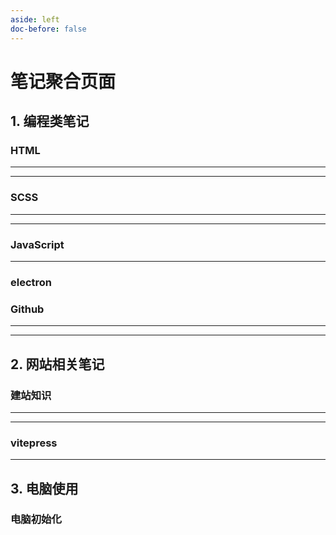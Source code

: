 ```yaml
---
aside: left 
doc-before: false
---
```


# 笔记聚合页面

## 1. 编程类笔记


### HTML

---

<CardNote :momo="{
    title:'HTML笔记',
    intro:'HTML是一门标记语言，也是web的基础，该笔记积累了站长本人学习HTML的一些碎片化笔记，以及遇到问题与小技巧。',
    icon:'html',
    link:'/zo-repo/html/00 简述'
    }" />


---

### SCSS

---

<CardNote :momo="{
    title:'SCSS',
    intro:'这个笔记库主要归纳了CSS的相关知识，包括SCSS、LESS等。关于网站样式的代码知识也会放在这里。',
    icon:'sass',
    link: '/zo-repo/scss/00 简述'
}"/>

---

### JavaScript

---

<CardNote :momo="{
    title:'Javascript笔记',
    intro:'学习JS中遇到的问题，以及和JS相关知识的归纳。',
    icon:'javascript',
    link:'/zo-repo/javascript/00 简述'
    }" />



### electron

<CardNote :momo="
{
    title:'electron',
    intro:'',
    icon:'electron',
    link:'/zo-repo/electron/00 简述'
    }
    " />





### Github 


---

<CardNote :momo="{
    title:'github',
    intro:'Git的知识，以及Github平台相关知识。',
    icon:'github',
    link:'/zo-repo/github/00 简述'
    }" />

---



## 2. 网站相关笔记

### 建站知识

---

<CardNote :momo="{
    title:'建站相关笔记',
    intro:'记录了和建站相关的知识，包括：搭建方式、服务器的简单运维',
    icon:'web',
    link:'/zo-repo/build-site/00 简述'
    }" />

---

### vitepress

---

<CardNote :momo="{
    title:'vitepress笔记',
    intro:'归纳了 vitepress 相关的知识，将 vitepress 官方文档变成自己可以看懂的笔记知识，同时增加了相同功能的不同实现方式。',
    icon:'vitepress',
    link:'/zo-repo/vitepress/00 简述'
    }" />


## 3. 电脑使用

### 电脑初始化


<CardNote :momo="{
    title:'初始化电脑',
    intro:'这是本人的初始化电脑笔记，并不合适所有人，请谨慎阅览。',
    icon:'computer',
    link:'/zo-repo/computer-init/00 简述'
    }" />

